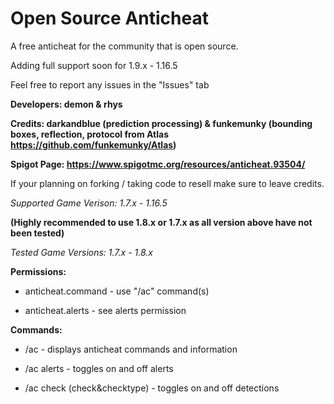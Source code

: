 # Open Source Anticheat
A free anticheat for the community that is open source.
 
Adding full support soon for 1.9.x - 1.16.5
 
Feel free to report any issues in the "Issues" tab
 
****Developers: demon & rhys****

**Credits: darkandblue (prediction processing) & funkemunky (bounding boxes, reflection, protocol from Atlas https://github.com/funkemunky/Atlas)**

**Spigot Page: https://www.spigotmc.org/resources/anticheat.93504/**


If your planning on forking / taking code to resell make sure to leave credits.


*Supported Game Verison: 1.7.x - 1.16.5* 

**(Highly recommended to use 1.8.x or 1.7.x as all version above have not been tested)**

*Tested Game Versions: 1.7.x - 1.8.x*


**Permissions:**

* anticheat.command - use "/ac" command(s)

* anticheat.alerts - see alerts permission

**Commands:**

* /ac - displays anticheat commands and information

* /ac alerts - toggles on and off alerts

* /ac check (check&checktype) - toggles on and off detections
